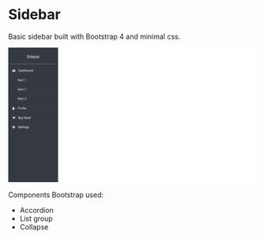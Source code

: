 # Sidebar

Basic sidebar built with Bootstrap 4 and minimal css.

![Sidebar](sidebar.png)

Components Bootstrap used:

* Accordion
* List group
* Collapse
